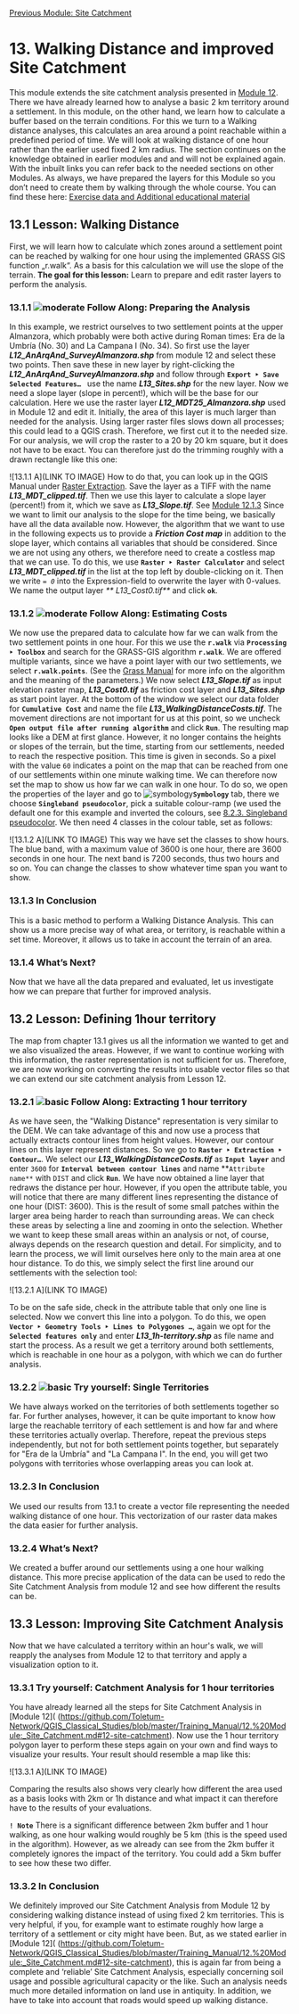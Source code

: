 [Previous Module: Site Catchment](https://github.com/Toletum-Network/QGIS_Classical_Studies/blob/master/Training_Manual/12.%20Module:_Site_Catchment.md#12-site-catchment)
# 13. Walking Distance and improved Site Catchment
This module extends the site catchment analysis presented in [Module 12](https://github.com/Toletum-Network/QGIS_Classical_Studies/blob/master/Training_Manual/12.%20Module:_Site_Catchment.md#12-site-catchment). There we have already learned how to analyse a basic 2 km territory around a settlement. In this module, on the other hand, we learn how to calculate a buffer based on the terrain conditions. For this we turn to a Walking distance analyses, this calculates an area around a point reachable within a predefined period of time. We will look at walking distance of one hour rather than the earlier used fixed 2 km radius. 
The section continues on the knowledge obtained in earlier modules and and will not be explained again. With the inbuilt links you can refer back to the needed sections on other Modules. As always, we have prepared the layers for this Module so you don’t need to create them by walking through the whole course. You can find these here: [Exercise data and Additional educational material]( https://drive.google.com/drive/folders/1vrD5bOE0l3ls2YFKXVWVHiWYQ1nRw6Mn?ths=true)
## 13.1 Lesson: Walking Distance
First, we will learn how to calculate which zones around a settlement point can be reached by walking for one hour using the implemented GRASS GIS function „r.walk“. As a basis for this calculation we will use the slope of the terrain.
**The goal for this lesson:** Learn to prepare and edit raster layers to perform the analysis.

### 13.1.1 ![moderate](https://github.com/Toletum-Network/AutumnSchool_2020/blob/master/Icons/moderate.png) Follow Along: Preparing the Analysis
In this example, we restrict ourselves to two settlement points at the upper Almanzora, which probably were both active during Roman times: Era de la Umbría (No. 30) and La Campana I (No. 34). So first use the layer _**L12_AnArqAnd_SurveyAlmanzora.shp**_ from module 12 and select these two points. Then save these in new layer by right-clicking the _**L12_AnArqAnd_SurveyAlmanzora.shp**_ and follow through **``Export ‣ Save Selected Features… ``** use the name _**L13_Sites.shp**_ for the new layer.
Now we need a slope layer (slope in percent!), which will be the base for our calculation. Here we use the raster layer _**L12_MDT25_Almanzora.shp**_ used in Module 12 and edit it. Initially, the area of this layer is much larger than needed for the analysis. Using larger raster files slows down all processes; this could lead to a QGIS crash. Therefore, we first cut it to the needed size. For our analysis, we will crop the raster to a 20 by 20 km square, but it does not have to be exact. You can therefore just do the trimming roughly with a drawn rectangle like this one:
 
![13.1.1 A](LINK TO IMAGE)
How to do that, you can look up in the QGIS Manual under [Raster Extraction](https://docs.qgis.org/3.28/de/docs/user_manual/processing_algs/gdal/rasterextraction.html). Save the layer as a TIFF with the name _**L13_MDT_clipped.tif**_. 
Then we use this layer to calculate a slope layer (percent!) from it, which we save as _**L13_Slope.tif**_. See [Module 12.1.3](https://github.com/Toletum-Network/QGIS_Classical_Studies/blob/master/Training_Manual/12.%20Module:_Site_Catchment.md#1213--follow-along-calculating-the-slope)
Since we want to limit our analysis to the slope for the time being, we basically have all the data available now. However, the algorithm that we want to use in the following expects us to provide a _**Friction Cost map**_ in addition to the slope layer, which contains all variables that should be considered. Since we are not using any others, we therefore need to create a costless map that we can use.
To do this, we use **``Raster ‣ Raster Calculator``** and select _**L13_MDT_clipped.tif**_ in the list at the top left by double-clicking on it. Then we write _`= 0`_ into the Expression-field to overwrite the layer with 0-values. We name the output layer _** L13_Cost0.tif**_  and click **``ok``**.

### 13.1.2 ![moderate](https://github.com/Toletum-Network/AutumnSchool_2020/blob/master/Icons/moderate.png) Follow Along: Estimating Costs
We now use the prepared data to calculate how far we can walk from the two settlement points in one hour. For this we use the **``r.walk``** via **``Processing  ‣ Toolbox``** and search for the GRASS-GIS algorithm **``r.walk``**. We are offered multiple variants, since we have a point layer with our two settlements, we select **``r.walk.points``**. (See the [Grass Manual]( https://grass.osgeo.org/grass82/manuals/r.walk.html) for more info on the algorithm and the meaning of the parameters.)
We now select _**L13_Slope.tif**_ as input elevation raster map, _**L13_Cost0.tif**_ as friction cost layer and _**L13_Sites.shp**_ as start point layer. At the bottom of the window we select our data folder for **``Cumulative Cost``** and name the file _**L13_WalkingDistanceCosts.tif**_. The movement directions are not important for us at this point, so we uncheck **``Open output file after running algorithm``** and click **``Run``**.
The resulting map looks like a DEM at first glance. However, it no longer contains the heights or slopes of the terrain, but the time, starting from our settlements, needed to reach the respective position. This time is given in seconds. So a pixel with the value ``60`` indicates a point on the map that can be reached from one of our settlements within one minute walking time. 
We can therefore now set the map to show us how far we can walk in one hour. To do so, we open the properties of the layer and go to ![symbology](https://github.com/Toletum-Network/AutumnSchool_2020/blob/master/Icons/symbology.png)**`Symbology`** tab, there we choose **``Singleband pseudocolor``**, pick a suitable colour-ramp (we used the default one for this example and inverted the colours, see [8.2.3. Singleband pseudocolor]( https://github.com/Toletum-Network/QGIS_Classical_Studies/blob/master/Training_Manual/8.%20Module:%20Rasters.md#823--follow-along-singleband-pseudocolor). We then need 4 classes in the colour table, set as follows:
  
![13.1.2 A](LINK TO IMAGE)
This way we have set the classes to show hours. The blue band, with a maximum value of 3600 is one hour, there are 3600 seconds in one hour. The next band is 7200 seconds, thus two hours and so on. You can change the classes to show whatever time span you want to show. 

### 13.1.3 In Conclusion
This is a basic method to perform a Walking Distance Analysis. This can show us a more precise way of what area, or territory, is reachable within a set time. Moreover, it allows us to take in account the terrain of an area.

### 13.1.4 What’s Next?
Now that we have all the data prepared and evaluated, let us investigate how we can prepare that further for improved analysis.

## 13.2 Lesson: Defining 1hour territory
The map from chapter 13.1 gives us all the information we wanted to get and we also visualized the areas. However, if we want to continue working with this information, the raster representation is not sufficient for us. Therefore, we are now working on converting the results into usable vector files so that we can extend our site catchment analysis from Lesson 12.

### 13.2.1 ![basic](https://github.com/Toletum-Network/AutumnSchool_2020/blob/master/Icons/basic.png) Follow Along: Extracting 1 hour territory
As we have seen, the "Walking Distance" representation is very similar to the DEM. We can take advantage of this and now use a process that actually extracts contour lines from height values. However, our contour lines on this layer represent distances.
So we go to **``Raster ‣ Extraction ‣ Contour…``**. We select our _**L13_WalkingDistanceCosts.tif**_ as **``Input layer``** and enter ``3600`` for **``Interval between contour lines``** and name **``Attribute name**`` with ``DIST`` and click **``Run``**.
We have now obtained a line layer that redraws the distance per hour. However, if you open the attribute table, you will notice that there are many different lines representing the distance of one hour (DIST: 3600). This is the result of some small patches within the larger area being harder to reach than surrounding areas. We can check these areas by selecting a line and zooming in onto the selection. 
Whether we want to keep these small areas within an analysis or not, of course, always depends on the research question and detail. For simplicity, and to learn the process, we will limit ourselves here only to the main area at one hour distance.
To do this, we simply select the first line around our settlements with the selection tool:
 
![13.2.1 A](LINK TO IMAGE)

To be on the safe side, check in the attribute table that only one line is selected. Now we convert this line into a polygon. To do this, we open **``Vector ‣ Geometry Tools ‣ Lines to Polygones …``**, again we opt for the **``Selected features only``** and enter _**L13_1h-territory.shp**_ as file name and start the process.
As a result we get a territory around both settlements, which is reachable in one hour as a polygon, with which we can do further analysis.

### 13.2.2 ![basic](https://github.com/Toletum-Network/AutumnSchool_2020/blob/master/Icons/basic.png) Try yourself: Single Territories
We have always worked on the territories of both settlements together so far. For further analyses, however, it can be quite important to know how large the reachable territory of each settlement is and how far and where these territories actually overlap.
Therefore, repeat the previous steps independently, but not for both settlement points together, but separately for "Era de la Umbría" and "La Campana I". In the end, you will get two polygons with territories whose overlapping areas you can look at.

### 13.2.3 In Conclusion
We used our results from 13.1 to create a vector file representing the needed walking distance of one hour. This vectorization of our raster data makes the data easier for further analysis.

### 13.2.4 What’s Next?
We created a buffer around our settlements using a one hour walking distance. This more precise application of the data can be used to redo the Site Catchment Analysis from module 12 and see how different the results can be.

## 13.3 Lesson: Improving Site Catchment Analysis
Now that we have calculated a territory within an hour's walk, we will reapply the analyses from Module 12 to that territory and apply a visualization option to it.

### 13.3.1 Try yourself: Catchment Analysis for 1 hour territories
You have already learned all the steps for Site Catchment Analysis in [Module 12]( (https://github.com/Toletum-Network/QGIS_Classical_Studies/blob/master/Training_Manual/12.%20Module:_Site_Catchment.md#12-site-catchment). Now use the 1 hour territory polygon layer to perform these steps again on your own and find ways to visualize your results. Your result should resemble a map like this:
 
![13.3.1 A](LINK TO IMAGE)

Comparing the results also shows very clearly how different the area used as a basis looks with 2km or 1h distance and what impact it can therefore have to the results of your evaluations.

**``! Note``**
There is a significant difference between 2km buffer and 1 hour walking, as one hour walking would roughly be 5 km (this is the speed used in the algorithm). However, as we already can see from the 2km buffer it completely ignores the impact of the territory. You could add a 5km buffer to see how these two differ.

### 13.3.2 In Conclusion
We definitely improved our Site Catchment Analysis from Module 12 by considering walking distance instead of using fixed 2 km territories. This is very helpful, if you, for example want to estimate roughly how large a territory of a settlement or city might have been.
But, as we stated earlier in [Module 12]( (https://github.com/Toletum-Network/QGIS_Classical_Studies/blob/master/Training_Manual/12.%20Module:_Site_Catchment.md#12-site-catchment), this is again far from being a complete and ‘reliable’ Site Catchment Analysis, especially concerning soil usage and possible agricultural capacity or the like. Such an analysis needs much more detailed information on land use in antiquity. In addition, we have to take into account that roads would speed up walking distance. 

